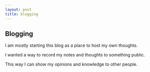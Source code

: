 ```yaml
---
layout: post
title: blogging
---
```


## Blogging

I am mostly starting this blog as a place to host my own thoughts.

I wanted a way to record my notes and thoughts to something public.

This way I can show my opinions and knowledge to other people.
